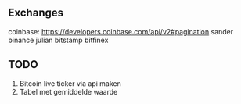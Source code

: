 
## Exchanges
coinbase: https://developers.coinbase.com/api/v2#pagination sander
binance julian
bitstamp
bitfinex

## TODO
1. Bitcoin live ticker via api maken
2. Tabel met gemiddelde waarde

